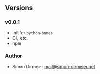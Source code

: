 ## Versions

### v0.0.1

* Init for `python-bones`
* CI, .etc.
* npm

### Author

* Simon Dirmeier <a href="mailto:mail@simon-dirmeier.net">mail@simon-dirmeier.net</a>